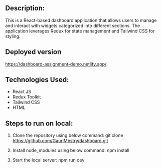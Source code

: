 ## **Description:**

This is a React-based dashboard application that allows users to manage and interact with widgets categorized into different sections. The application leverages Redux for state management and Tailwind CSS for styling.

## **Deployed version**

https://dashboard-assignment-demo.netlify.app/

## **Technologies Used:**

- React JS
- Redux Toolkit
- Tailwind CSS
- HTML

## **Steps to run on local:**

1. Clone the repository using below command:
   git clone https://github.com/GauriMestry/dashboard.git

2. Install node_modules using below command:
   npm install

3. Start the local server:
   npm run dev
